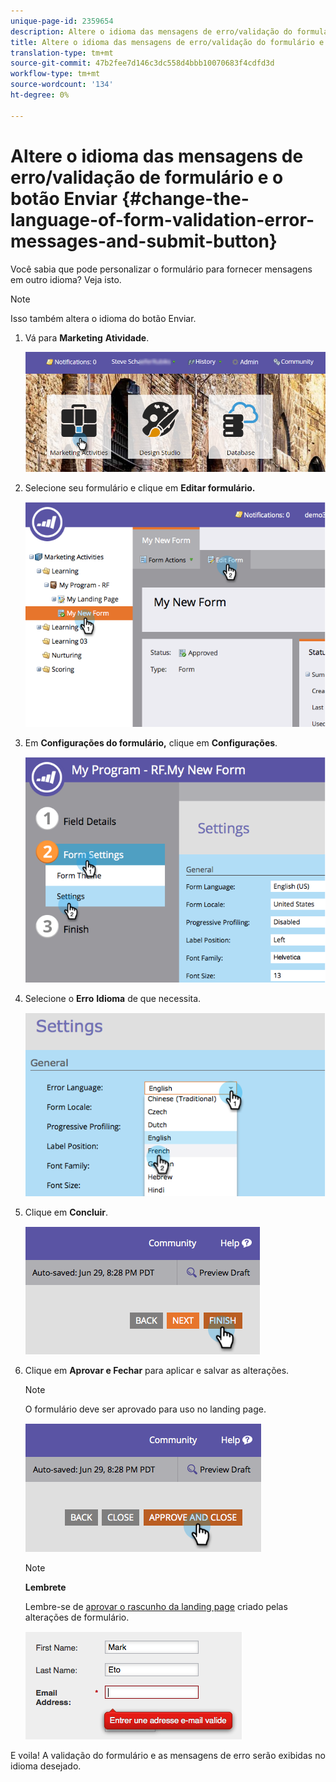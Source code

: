 ```yaml
---
unique-page-id: 2359654
description: Altere o idioma das mensagens de erro/validação do formulário e o botão Enviar - Documentos do Marketing - Documentação do produto
title: Altere o idioma das mensagens de erro/validação do formulário e o botão Enviar
translation-type: tm+mt
source-git-commit: 47b2fee7d146c3dc558d4bbb10070683f4cdfd3d
workflow-type: tm+mt
source-wordcount: '134'
ht-degree: 0%

---
```



# Altere o idioma das mensagens de erro/validação de formulário e o botão Enviar {#change-the-language-of-form-validation-error-messages-and-submit-button}

Você sabia que pode personalizar o formulário para fornecer mensagens em outro idioma? Veja isto.

>[!NOTE]
>
>Isso também altera o idioma do botão Enviar.

1. Vá para **Marketing** **Atividade**.

   ![](assets/login-marketing-activities-6.png)

1. Selecione seu formulário e clique em **Editar formulário.**

   ![](assets/image2014-9-15-12-3a47-3a46.png)

1. Em **Configurações do formulário,** clique em **Configurações**.

   ![](assets/image2014-9-15-12-3a48-3a5.png)

1. Selecione o **Erro** **Idioma** de que necessita.

   ![](assets/image2014-9-15-12-3a48-3a26.png)

1. Clique em **Concluir**.

   ![](assets/image2014-9-15-12-3a48-3a43.png)

1. Clique em **Aprovar e Fechar** para aplicar e salvar as alterações.

   >[!NOTE]
   >
   >O formulário deve ser aprovado para uso no landing page.

   ![](assets/image2014-9-15-12-3a49-3a26.png)

   >[!NOTE]
   >
   >**Lembrete**
   >
   >
   >Lembre-se de [aprovar o rascunho da landing page](../../../../product-docs/demand-generation/landing-pages/understanding-landing-pages/approve-unapprove-or-delete-a-landing-page.md) criado pelas alterações de formulário.

   ![](assets/image2014-9-15-12-3a50-3a11.png)

E voila! A validação do formulário e as mensagens de erro serão exibidas no idioma desejado.